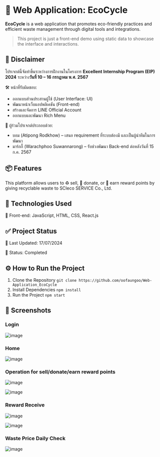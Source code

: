 # 🌿 Web Application: EcoCycle
**EcoCycle** is a web application that promotes eco-friendly practices and efficient waste management through digital tools and integrations.
> This project is just a front-end demo using static data to showcase the interface and interactions.

## 📢 Disclaimer

โปรเจกต์นี้จัดทำขึ้นระหว่างการฝึกงานในโครงการ **Excellent Internship Program (EIP) 2024** ระหว่าง**วันที่ 10 – 16 กรกฎาคม พ.ศ. 2567**

🛠️ หน้าที่รับผิดชอบ:
- ออกแบบส่วนประสานผู้ใช้ (User Interface: UI)
- พัฒนาหน้าเว็บแอปพลิเคชัน (Front-end)
- สร้างและจัดการ LINE Official Account
- ออกแบบและพัฒนา Rich Menu

👥 ผู้ร่วมโปรเจกต์ประกอบด้วย:
- บอม (Atipong Rodkhow) – เสนอ requirement ที่ระบบต้องมี และเป็นผู้นำทีมในการพัฒนา
- มาร์กกี้ (Warachphoo Suwannarong) – รับช่วงพัฒนา Back-end ต่อหลังวันที่ 15 ก.ค. 2567

## 📦 Features
This platform allows users to ♻️ sell, 🎁 donate, or 🌟 earn reward points by giving recyclable waste to SCIeco SERVICE Co., Ltd.

## 🚀 Technologies Used
🎨 Front-end: JavaScript, HTML, CSS, React.js

## ✅ Project Status
📅 Last Updated: 17/07/2024

🚀 Status: Completed

## ⚙️ How to Run the Project
1. Clone the Repository
   ```git clone https://github.com/oofaungoo/Web-Application_EcoCycle```
2. Install Dependencies
   ```npm install```
3. Run the Project
   ```npm start```

## 📸 Screenshots
### Login
![image](https://github.com/user-attachments/assets/ae598a63-3bc5-4523-acf5-55b80c6d931a)

### Home
![image](https://github.com/user-attachments/assets/64e14c19-fe21-4489-9884-0275771bea2e)

### Operation for sell/donate/earn reward points
![image](https://github.com/user-attachments/assets/11b583ef-c09a-44f4-8532-f5fb1faae7e9)

![image](https://github.com/user-attachments/assets/08241841-7845-4250-a89d-e103e962790f)

### Reward Receive
![image](https://github.com/user-attachments/assets/98543774-db4b-408f-aef0-503775f48fde)

![image](https://github.com/user-attachments/assets/e8caa6a8-bee0-4776-ac77-7c979df0e496)

### Waste Price Daily Check
![image](https://github.com/user-attachments/assets/51d0d4ce-79c4-4a4e-897f-440c2f92fecd)







